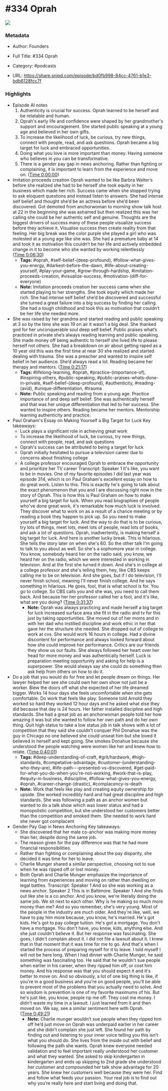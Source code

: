 # #334 Oprah

![](https://wsrv.nl/?url=https%3A%2F%2Fimage.simplecastcdn.com%2Fimages%2F57933a1d-c5a9-4040-9aca-e766ae2ec0eb%2F721c2dd0-f766-4405-a701-dcd9179d4a5b%2F3000x3000%2F1495013501artwork.jpg%3Faid%3Drss_feed&w=100&h=100)

### Metadata

- Author: Founders
- Full Title: #334 Oprah
- Category: #podcasts



- URL: https://share.snipd.com/episode/bd0fb998-84cc-4761-b1e3-bdb6128fcc7f

### Highlights

- Episode AI notes
  1. Authenticity is crucial for success. Oprah learned to be herself and be relatable and human.
  2. Oprah's early life and confidence were shaped by her grandmother's support and encouragement. She started public speaking at a young age and believed in her own gifts.
  3. To increase the likelihood of luck, be curious, try new things, connect with people, read, and ask questions. Oprah became a big target for luck and embraced opportunities.
  4. Doing what you love is more important than money. Having someone who believes in you can be transformative.
  5. There is a gender pay gap in news anchoring. Rather than fighting or complaining, it is important to learn from the experience and move on. ([Time 0:00:00](https://share.snipd.com/episode-takeaways/d5502e77-3a7b-4ac6-b22c-474dfce79a2a))
- Imitation proceeds creation Oprah wanted to be like Barbra Walter’s before she realized she had to be herself she took equity in her business which made her rich. Success came when she stopped trying to ask eloquent questions and instead listen to answers. She had intense self belief and thought she’d be an actress before she’d been discovered. Got demoted from anchorwoman to morning show talk host at 22 in the beginning she was ashamed but then realized this was her calling she could be her authentic self and genuine. Thoughts are the biggest drivers of success many of these people visualize success before they achieve it. Visualise success then create reality from that feeling. Her big break was the color purple she played a girl who was molested at a young age like she was. She had a premature baby at 14 and took it as motivation this couldn’t be her life and actively embedded change in it to become who she wanted by working relentlessly ([Time 0:06:30](https://share.snipd.com/snip/de582a7a-c53f-4e05-9bee-1e3884f920dc))
    - **Tags:** #oprah, #self-belief-(deep-profound), #follow-what-gives-you-energy, #darkest-before-the-dawn, #life-about-creating-yourself, #play-your-game, #grow-through-hardship, #imitation-proceeds-creation, #visualize-success, #motivation-(diff-for-everyone)
    - **Note:** Imitation proceeds creation her success came when she started playing to her strengths. She took equity which made her rich. She had intense self belief she’d be discovered and successful she turned a great failure into a big success by finding her calling. She had a tough childhood and took this as motivation that couldn’t be her life she needed more.
- She was raised by her grandma and started reading and public speaking at 3 so by the time she was 19 on air it wasn’t a big deal. She thanked god for her unconquerable soul deep self belief. Public praises what’s practiced in private she’s always reading learning and public speaking. She made money off being authentic to herself she lived life to please herself not others. She had a breakdown on air about getting raped as a 10 year old this was the first time at near 30 she realized and started dealing with trauma. She was a preacher and wanted to inspire self belief in her audience. She’d always read a lot. Reading became her therapy and mentors. ([Time 0:21:17](https://share.snipd.com/snip/f642017d-5a54-4072-9bb9-2d63e8f1468c))
    - **Tags:** #lifelong-learning, #oprah, #practice-(importance-of), #inspiring-others, #public-speaking, #public-praises-whats-done-in-private, #self-belief-(deep-profound), #authenticity, #reading-(avid), #unique-differentiation, #trauma
    - **Note:** Public speaking and reading from a young age. Practice importance of and deep self belief. She was authentically herself and that was her unique differentiation that led to her success. She wanted to inspire others. Reading became her mentors.
      Mentorship learning authenticity and practice.
- Paul Graham's Essay on Making Yourself a Big Target for Luck
  Key takeaways:
  - Luck plays a significant role in achieving great work
  - To increase the likelihood of luck, be curious, try new things, connect with people, read, and ask questions
  - Oprah's success can be attributed to being a target for luck
  - Oprah initially hesitated to pursue a television career due to concerns about finishing college
  - A college professor encouraged Oprah to embrace the opportunity and prioritize her TV career
  Transcript:
  Speaker 1
  It's like, you want to be in movies. One of my favorite episodes I did last year was episode 314, which is on Paul Graham's excellent essay on how to do great work. Listen to this. This is exactly he's going to talk about the exact phenomenon that you and I are discussing right now in the story of Oprah. This is how this is Paul Graham on how to make yourself a big target for luck. When you read biographies of people who've done great work, it's remarkable how much luck is involved. They discover what to work on as a result of a chance meeting or by reading a book they happen to pick up. So you need to make yourself a big target for luck. And the way to do that is to be curious, try lots of things, meet lots, meet lots of people, read lots of books, and ask a lot of questions. Oprah, inadvertently, is making herself a big target for luck. And here is another lucky break. This is hilarious. She tells the story later on when she's 60. So the other talk I'm going to talk to you about as well. So she's a sophomore year in college. You know, somebody heard her on the radio said, you know, we heard her on the radio, which we were interested in working in television. And at the first she turned it down. And she's in college at a college professor and she's telling them, hey, like CBS keeps calling me to be on television. And she goes, but if I do television, I'll never finish school, meaning I'll never finish college. And he says something in hilarious. He goes, fool, that is what school is for. You go to college. So CBS calls you and she was, you need to call them back. And because her her professor called her a fool, and it's like, what are you doing? ([Time 0:31:37](https://share.snipd.com/snip/e174df71-248d-462a-86ae-92425591557f))
    - **Note:** Oprah was always practicing and made herself a big target for luck increased surface area she fit in the radio and tv for this just by taking opportunities. She moved out of her moms and in with her dad who instilled discipline and work ethic in her that gave her the structure she needed. She dropped out of college to work at cvs. She would work 16 hours in college. Had a divine discontent for performance and always looked forward about how she could improve her performance. Critics are our friends they show us our faults. She always followed her heart over her head for more money and was authentically herself. Luck is preparation meeting opportunity and asking for help is a superpower. She would always say she could do something then ask help from others on how to do it.
- Do a job that you would do for free and let people dream on things. Her lawyer helped her see she could own her own show not just be a worker. Blew the doors off what she expected of her life dreamed bigger. Works 14 hour days she feels uncomfortable when she gets comfortable. Do work that feels like play. Someone told Arnold they worked so hard they worked 12 hour days and he asked what else they did because that day is 24 hours. Her father installed discipline and high standards. She had a great job as an anchorwoman people told her how amazing it was but she wanted to follow her own path and do her own thing. Quit high status to take a low status job in talk shows with a lot of competition that they said she couldn’t conquer Phil Donahue was the guy in Chicago no one believed she could unseat him but she loved it believed in herself and kept going. She smokes Donahue because she understood the people watching were women like her and knew how to relate. ([Time 0:40:01](https://share.snipd.com/snip/25d74b8a-f0d9-4ea0-985d-44f3e057bd20))
    - **Tags:** #deep-understanding-of-craft, #grit/hardwork, #high-standards, #competative-advantage, #customer-(understanding-who-they-are), #life-path---presented-vs-discovered, #get-paid-for-what-you-do-when-you're-not-working, #work-that-is-play, #equity-in-business, #discipline, #follow-what-gives-you-energy, #oprah, #career-change-(drastic), #complacency-is-death
    - **Note:** Work that feels like play and creating equity ownership for upside. She worked incredibly hard and had great discipline and high standards. She was following a path as an anchor women but wanted to do a talk show which was lower status and had a monopolistic competition, but she understood her customers better than the competition and smoked them. She needed to work hard she never got complacent
- Gender Pay Gap in News Anchoring
  Key takeaways:
  - She discovered that her male co-anchor was making more money than her, despite doing the same job.
  - The reason given for the pay difference was that he had more financial responsibilities.
  - Rather than fighting or complaining about the pay disparity, she decided it was time for her to leave.
  - Charlie Munger shared a similar perspective, choosing not to sue when he was ripped off or lost money.
  - Both Oprah and Charlie Munger emphasize the importance of learning from experiences and moving on rather than dwelling on legal battles.
  Transcript:
  Speaker 1
  And so she was working as a news anchor.
  Speaker 2
  This is in Baltimore.
  Speaker 1
  And she finds out like she is a co anchor. And you know, we're literally doing the same job. We sit next to each other. Why is he making so much more money than me? And so you remember, she's very young. Most of the people in the industry are much older. And they're like, well, we have to pay him more because, you know, he's married. He's got kids. He's got to pay college tuition. He's got a mortgage. You don't have a mortgage. You don't have, you know, kids, anything else. And she just couldn't believe it. But her response was fascinating. She goes, I didn't complain about it. I did not file a lawsuit about it. I knew that in that moment that it was time for me to go. And that's when I started the process of preparing myself for it to leave. I told myself I will not be here long. When I had dinner with Charlie Munger, he said something was fascinating too. He said that he wouldn't sue people when earlier in his career, when they ripped him off, or cost him money. And his response was that you should expect it and it's better to move on. And so obviously, a lot of one big thing is like, if you're in a good business and you're on good people, you'll be able to prevent most of the problems that you actually need to solve. And so wisdom is prevention is one of my favorite maximums of his. But he's just like, you know, people rip me off. They cost me money. I didn't waste my time in a lawsuit. I just learned from it and then moved on. We say, see a similar sentiment here with Oprah. ([Time 0:49:21](https://share.snipd.com/snip/ed90fea4-48bc-4a07-86eb-01f59da52a64))
    - **Note:** Charlie munger wouldn’t sue people when they ripped him off he’d just move on Oprah was underpaid earlier in her career and she didn’t complain she just left. She found her path by finding out and listening to your inner voice telling you this isn’t what you should do. She lives from the inside out with belief and following the path she wants. Oprah knew everyone needed validation and to feel important really understood her customer and what they wanted. She asked to skip kindergarten in kindergarten and ends up skipping to 2nd grade she understood her customer and compounded her talk show advantage for 20 years. She knew her customers well because they were her. Find and follow what feeds your passion. Your real job is to find out why you’re really here and start living and doing that.
